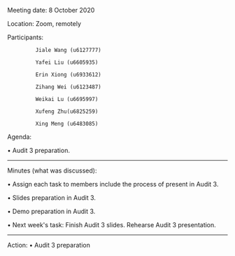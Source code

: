 Meeting date: 8 October 2020

Location: Zoom, remotely

Participants:

             Jiale Wang (u6127777)
    
             Yafei Liu (u6605935)
    
             Erin Xiong (u6933612)
    
             Zihang Wei (u6123487)
    
             Weikai Lu (u6695997)
    
             Xufeng Zhu(u6825259)

             Xing Meng (u6483085)

Agenda: 

•	Audit 3 preparation.
__________________________________________________________________________________

Minutes (what was discussed): 

•	Assign each task to members include the process of present in Audit 3.

•	Slides preparation in Audit 3.

• Demo preparation in Audit 3.


•	Next week's task: Finish Audit 3 slides.
                      Rehearse Audit 3 presentation.

__________________________________________________________________________________

Action: 
•	Audit 3 preparation
